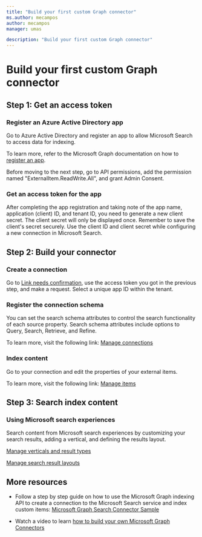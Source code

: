 ```yaml
---
title: "Build your first custom Graph connector"
ms.author: mecampos
author: mecampos
manager: umas

description: "Build your first custom Graph connector"
---
```


# Build your first custom Graph connector

## Step 1: Get an access token

### Register an Azure Active Directory app
Go to Azure Active Directory and register an app to allow Microsoft Search to access data for indexing. 

To learn more, refer to the Microsoft Graph documentation on how to [register an app](https://docs.microsoft.com/en-us/graph/auth-register-app-v2).

Before moving to the next step, go to API permissions, add the permission named "ExternalItem.ReadWrite.All", and grant Admin Consent.

### Get an access token for the app
After completing the app registration and taking note of the app name, application (client) ID, and tenant ID, you need to generate a new client secret. The client secret will only be displayed once. Remember to save the client's secret securely. Use the client ID and client secret while configuring a new connection in Microsoft Search.

## Step 2: Build your connector

### Create a connection
Go to [Link needs confirmation](https://graph.microsoft.com/beta/external/connections), use the access token you got in the previous step, and make a request. Select a unique app ID within the tenant.

### Register the connection schema
You can set the search schema attributes to control the search functionality of each source property. Search schema attributes include options to Query, Search, Retrieve, and Refine.

To learn more, visit the following link: [Manage connections](https://docs.microsoft.com/en-us/graph/search-index-manage-schema)

### Index content
Go to your connection and edit the properties of your external items.

To learn more, visit the following link: [Manage items](https://docs.microsoft.com/en-us/graph/search-index-manage-items#access-control-list)

## Step 3: Search index content

### Using Microsoft search experiences
Search content from Microsoft search experiences by customizing your search results, adding a vertical, and defining the results layout.

[Manage verticals and result types](https://docs.microsoft.com/en-us/microsoftsearch/customize-search-page)

[Manage search result layouts](https://docs.microsoft.com/en-us/microsoftsearch/customize-results-layout)

## More resources

- Follow a step by step guide on how to use the Microsoft Graph indexing API to create a connection to the Microsoft Search service and index custom items: [Microsoft Graph Search Connector Sample](https://github.com/microsoftgraph/msgraph-search-connector-sample)

- Watch a video to learn [how to build your own Microsoft Graph Connectors](https://www.youtube.com/watch?v=S6s-bvvtDZk)
<!--- > [!VIDEO https://www.youtube.com/watch?v=S6s-bvvtDZk] --->
